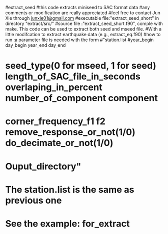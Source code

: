 #extract_seed
#this code extracts miniseed to SAC format data
#any comments or modification are really appreciated
#feel free to contact Jun Xie through junxie01@gmail.com
#executable file:"extract_seed_short" in directory "extract/src/"
#source file    :"extract_seed_short.f90", comple with make. This code can be used to extract both seed and mseed file.
#With a little modifcation to extract earthquake data (e.g., extract_eq.f90)
#how to run     :a parameter file is needed with the form
#"station.list
#year_begin day_begin year_end day_end
#                              seed_type(0 for mseed, 1 for seed) length_of_SAC_file_in_seconds overlaping_in_percent number_of_component component
#                              corner_frequency_f1 f2 remove_response_or_not(1/0) do_decimate_or_not(1/0)
#                              Ouput_directory"
#                              The station.list is the same as previous one
#                              See the example: for_extract
